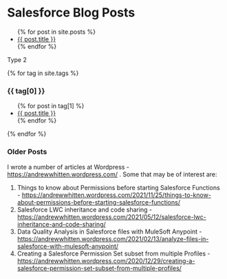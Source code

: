 # Salesforce Blog Posts

<ul>
  {% for post in site.posts %}
    <li>
      <a href="{{ post.url }}">{{ post.title }}</a>
    </li>
  {% endfor %}
</ul>

Type 2

{% for tag in site.tags %}
  <h3>{{ tag[0] }}</h3>
  <ul>
    {% for post in tag[1] %}
      <li><a href="{{ post.url }}">{{ post.title }}</a></li>
    {% endfor %}
  </ul>
{% endfor %}

### Older Posts

I wrote a number of articles at Wordpress - https://andrewwhitten.wordpress.com/ . Some that may be of interest are:

1) Things to know about Permissions before starting Salesforce Functions - https://andrewwhitten.wordpress.com/2021/11/25/things-to-know-about-permissions-before-starting-salesforce-functions/
2) Salesforce LWC inheritance and code sharing - https://andrewwhitten.wordpress.com/2021/05/12/salesforce-lwc-inheritance-and-code-sharing/
3) Data Quality Analysis in Salesforce files with MuleSoft Anypoint - https://andrewwhitten.wordpress.com/2021/02/13/analyze-files-in-salesforce-with-mulesoft-anypoint/
4) Creating a Salesforce Permission Set subset from multiple Profiles - https://andrewwhitten.wordpress.com/2020/12/29/creating-a-salesforce-permission-set-subset-from-multiple-profiles/

